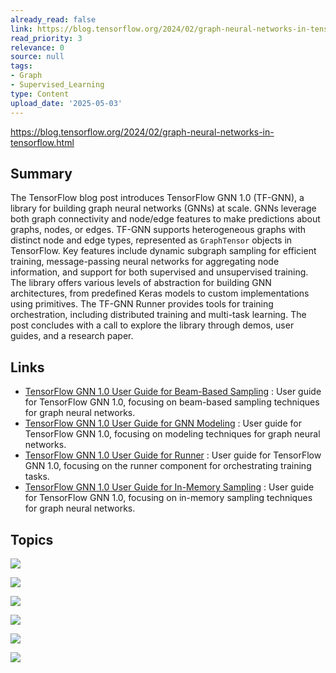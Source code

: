 ```yaml
---
already_read: false
link: https://blog.tensorflow.org/2024/02/graph-neural-networks-in-tensorflow.html
read_priority: 3
relevance: 0
source: null
tags:
- Graph
- Supervised_Learning
type: Content
upload_date: '2025-05-03'
---
```


https://blog.tensorflow.org/2024/02/graph-neural-networks-in-tensorflow.html
## Summary

The TensorFlow blog post introduces TensorFlow GNN 1.0 (TF-GNN), a library for building graph neural networks (GNNs) at scale. GNNs leverage both graph connectivity and node/edge features to make predictions about graphs, nodes, or edges. TF-GNN supports heterogeneous graphs with distinct node and edge types, represented as `GraphTensor` objects in TensorFlow. Key features include dynamic subgraph sampling for efficient training, message-passing neural networks for aggregating node information, and support for both supervised and unsupervised training. The library offers various levels of abstraction for building GNN architectures, from predefined Keras models to custom implementations using primitives. The TF-GNN Runner provides tools for training orchestration, including distributed training and multi-task learning. The post concludes with a call to explore the library through demos, user guides, and a research paper.
## Links

- [TensorFlow GNN 1.0 User Guide for Beam-Based Sampling](https://github.com/tensorflow/gnn/blob/main/tensorflow_gnn/docs/guide/beam_sampler.md) : User guide for TensorFlow GNN 1.0, focusing on beam-based sampling techniques for graph neural networks.
- [TensorFlow GNN 1.0 User Guide for GNN Modeling](https://github.com/tensorflow/gnn/blob/main/tensorflow_gnn/docs/guide/gnn_modeling.md) : User guide for TensorFlow GNN 1.0, focusing on modeling techniques for graph neural networks.
- [TensorFlow GNN 1.0 User Guide for Runner](https://github.com/tensorflow/gnn/blob/main/tensorflow_gnn/docs/guide/runner.md) : User guide for TensorFlow GNN 1.0, focusing on the runner component for orchestrating training tasks.
- [TensorFlow GNN 1.0 User Guide for In-Memory Sampling](https://github.com/tensorflow/gnn/blob/main/tensorflow_gnn/docs/guide/inmemory_sampler.md) : User guide for TensorFlow GNN 1.0, focusing on in-memory sampling techniques for graph neural networks.

## Topics

![](topics/Library/TensorFlow%20GNN)

![](topics/Model/Graph%20Neural%20Networks)

![](topics/Concept/GraphTensor)

![](topics/Concept/Subgraph%20Sampling)

![](topics/Concept/Message%20Passing%20Neural%20Networks)

![](topics/Concept/Unsupervised%20Learning%20with%20GNNs)